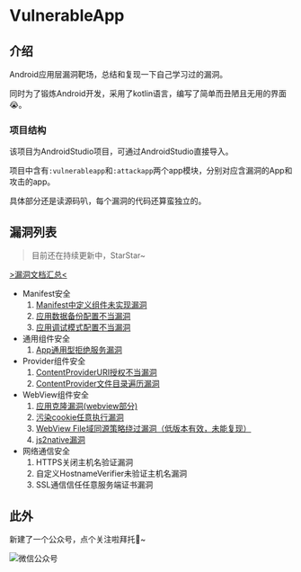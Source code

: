 # VulnerableApp

## 介绍

Android应用层漏洞靶场，总结和复现一下自己学习过的漏洞。

同时为了锻炼Android开发，采用了kotlin语言，编写了简单而丑陋且无用的界面😭。

### 项目结构

该项目为AndroidStudio项目，可通过AndroidStudio直接导入。

项目中含有`:vulnerableapp`和`:attackapp`两个app模块，分别对应含漏洞的App和攻击的app。

具体部分还是读源码叭，每个漏洞的代码还算蛮独立的。


## 漏洞列表

> 目前还在持续更新中，StarStar~

[>漏洞文档汇总<](./assets/VulnerabilityDetails/)

-   Manifest安全
    1.   [Manifest中定义组件未实现漏洞](./assets/VulnerabilityDetails/defining_components_not_implemented.md)
    2.   [应用数据备份配置不当漏洞](./assets/VulnerabilityDetails/allow_backup_config.md)
    3.   [应用调试模式配置不当漏洞](./assets/VulnerabilityDetails/allow_debug_config.md)
-   通用组件安全
    1.   [App通用型拒绝服务漏洞](./assets/VulnerabilityDetails/components_denial_service.md)
-   Provider组件安全
    1.   [ContentProviderURI授权不当漏洞](./assets/VulnerabilityDetails/provider_improper_uri_authorization.md)
    2.   [ContentProvider文件目录遍历漏洞](./assets/VulnerabilityDetails/provider_directory_traversal.md)
-   WebView组件安全
    1.   [应用克隆漏洞(webview部分)](./assets/VulnerabilityDetails/webview_bypass_origin_policy.md)
    2.   [污染cookie任意执行漏洞](./assets/VulnerabilityDetails/webview_bypass_origin_policy.md)
    3.   [WebView File域同源策略绕过漏洞（低版本有效，未能复现）](./assets/VulnerabilityDetails/webview_bypass_origin_policy.md)
    4.   [js2native漏洞](./assets/VulnerabilityDetails/webview_js2native.md)
-   网络通信安全
    1.   HTTPS关闭主机名验证漏洞
    2.   自定义HostnameVerifier未验证主机名漏洞
    3.   SSL通信信任任意服务端证书漏洞



## 此外

新建了一个公众号，点个关注啦拜托🤪~

![微信公众号](https://fastly.jsdelivr.net/gh/Forgo7ten/VulnerableApp@main/assets/link.png)
